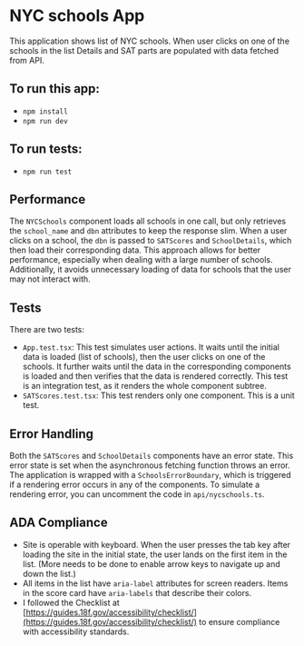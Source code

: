 # NYC schools App

This application shows list of NYC schools. 
When user clicks on one of the schools in the list Details and SAT parts are populated with data fetched from API.

## To run this app:
  - `npm install`
  - `npm run dev`

## To run tests:
  - `npm run test`
  

## Performance
The `NYCSchools` component loads all schools in one call, but only retrieves the `school_name` and `dbn` attributes to keep the response slim. When a user clicks on a school, the `dbn` is passed to `SATScores` and `SchoolDetails`, which then load their corresponding data. This approach allows for better performance, especially when dealing with a large number of schools. Additionally, it avoids unnecessary loading of data for schools that the user may not interact with.

## Tests
There are two tests:
- `App.test.tsx`: This test simulates user actions. It waits until the initial data is loaded (list of schools), then the user clicks on one of the schools. It further waits until the data in the corresponding components is loaded and then verifies that the data is rendered correctly. This test is an integration test, as it renders the whole component subtree.
- `SATScores.test.tsx`: This test renders only one component. This is a unit test.

## Error Handling
Both the `SATScores` and `SchoolDetails` components have an error state. This error state is set when the asynchronous fetching function throws an error. The application is wrapped with a `SchoolsErrorBoundary`, which is triggered if a rendering error occurs in any of the components. To simulate a rendering error, you can uncomment the code in `api/nycschools.ts`.

## ADA Compliance
- Site is operable with keyboard. When the user presses the tab key after loading the site in the initial state, the user lands on the first item in the list. (More needs to be done to enable arrow keys to navigate up and down the list.)
- All items in the list have `aria-label` attributes for screen readers. Items in the score card have `aria-labels` that describe their colors.
- I followed the Checklist at [https://guides.18f.gov/accessibility/checklist/](https://guides.18f.gov/accessibility/checklist/) to ensure compliance with accessibility standards.



